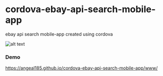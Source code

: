 # cordova-ebay-api-search-mobile-app
ebay api search mobile-app  created using cordova

![alt text](https://c1.staticflickr.com/5/4233/35204184810_601903f718.jpg)

### Demo

https://angeal185.github.io/cordova-ebay-api-search-mobile-app/www/


